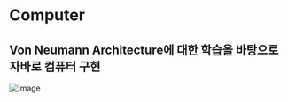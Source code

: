 # Computer
##  Von Neumann Architecture에 대한 학습을 바탕으로 자바로 컴퓨터 구현
![image](https://github.com/jungyeons/Computer/assets/81145288/7ad65bce-6fe0-41a8-bce4-2265c996eab4)
